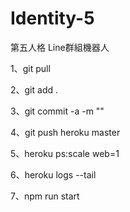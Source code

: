 # Identity-5
第五人格 Line群組機器人

1、git pull

2、git add .

3、git commit -a -m ""

4、git push heroku master

5、heroku ps:scale web=1

6、heroku logs --tail

7、npm run start